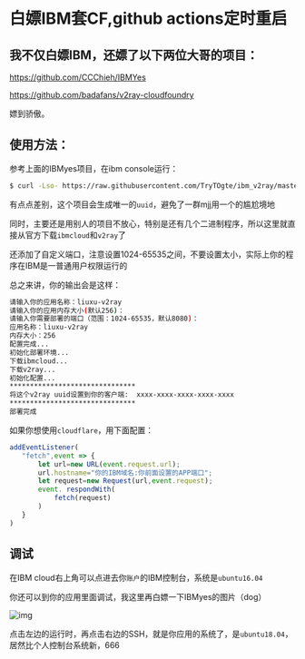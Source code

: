 # 白嫖IBM套CF,github actions定时重启

## 我不仅白嫖IBM，还嫖了以下两位大哥的项目：

https://github.com/CCChieh/IBMYes

https://github.com/badafans/v2ray-cloudfoundry

嫖到骄傲。

## 使用方法：

参考上面的IBMyes项目，在ibm console运行：

```bash
$ curl -Lso- https://raw.githubusercontent.com/TryTOgte/ibm_v2ray/master/deploy.sh | bash
```

有点点差别，这个项目会生成唯一的`uuid`，避免了一群mjj用一个的尴尬境地

同时，主要还是用别人的项目不放心，特别是还有几个二进制程序，所以这里就直接从官方下载`ibmcloud`和`v2ray`了

还添加了自定义端口，注意设置1024-65535之间，不要设置太小，实际上你的程序在IBM是一普通用户权限运行的

总之来讲，你的输出会是这样：

```bash
请输入你的应用名称：liuxu-v2ray
请输入你的应用内存大小(默认256)：
请输入你需要部署的端口（范围：1024-65535，默认8080)：
应用名称：liuxu-v2ray
内存大小：256
配置完成...
初始化部署环境...
下载ibmcloud...
下载v2ray...
初始化配置...
*******************************
将这个v2ray uuid设置到你的客户端:  xxxx-xxxx-xxxx-xxxx-xxxx
*******************************
部署完成
```

如果你想使用`cloudflare`，用下面配置：

```javascript
addEventListener(
   "fetch",event => {
       let url=new URL(event.request.url);
       url.hostname="你的IBM域名:你前面设置的APP端口";
       let request=new Request(url,event.request);
       event. respondWith(
           fetch(request)
       )
   }
)
```

## 调试

在IBM cloud右上角可以点进去你`账户`的IBM控制台，系统是`ubuntu16.04`

你还可以到你的应用里面调试，我这里再白嫖一下IBMyes的图片（dog）

![img](https://github.com/CCChieh/IBMYes/raw/master/img/README/image-20200615210821081.png)

点击左边的运行时，再点击右边的SSH，就是你应用的系统了，是`ubuntu18.04`，居然比个人控制台系统新，666

